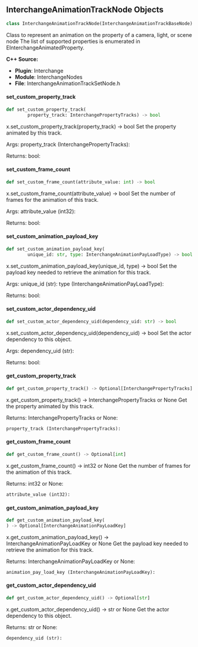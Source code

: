 ## InterchangeAnimationTrackNode Objects

```python
class InterchangeAnimationTrackNode(InterchangeAnimationTrackBaseNode)
```

Class to represent an animation on the property of a camera, light, or scene node
The list of supported properties is enumerated in EInterchangeAnimatedProperty.

**C++ Source:**

- **Plugin**: Interchange
- **Module**: InterchangeNodes
- **File**: InterchangeAnimationTrackSetNode.h

<a id="unreal.InterchangeAnimationTrackNode.set_custom_property_track"></a>

#### set_custom_property_track

```python
def set_custom_property_track(
        property_track: InterchangePropertyTracks) -> bool
```

x.set_custom_property_track(property_track) -> bool
Set the property animated by this track.

Args:
    property_track (InterchangePropertyTracks): 

Returns:
    bool:

<a id="unreal.InterchangeAnimationTrackNode.set_custom_frame_count"></a>

#### set_custom_frame_count

```python
def set_custom_frame_count(attribute_value: int) -> bool
```

x.set_custom_frame_count(attribute_value) -> bool
Set the number of frames for the animation of this track.

Args:
    attribute_value (int32): 

Returns:
    bool:

<a id="unreal.InterchangeAnimationTrackNode.set_custom_animation_payload_key"></a>

#### set_custom_animation_payload_key

```python
def set_custom_animation_payload_key(
        unique_id: str, type: InterchangeAnimationPayLoadType) -> bool
```

x.set_custom_animation_payload_key(unique_id, type) -> bool
Set the payload key needed to retrieve the animation for this track.

Args:
    unique_id (str): 
    type (InterchangeAnimationPayLoadType): 

Returns:
    bool:

<a id="unreal.InterchangeAnimationTrackNode.set_custom_actor_dependency_uid"></a>

#### set_custom_actor_dependency_uid

```python
def set_custom_actor_dependency_uid(dependency_uid: str) -> bool
```

x.set_custom_actor_dependency_uid(dependency_uid) -> bool
Set the actor dependency to this object.

Args:
    dependency_uid (str): 

Returns:
    bool:

<a id="unreal.InterchangeAnimationTrackNode.get_custom_property_track"></a>

#### get_custom_property_track

```python
def get_custom_property_track() -> Optional[InterchangePropertyTracks]
```

x.get_custom_property_track() -> InterchangePropertyTracks or None
Get the property animated by this track.

Returns:
    InterchangePropertyTracks or None: 

    property_track (InterchangePropertyTracks):

<a id="unreal.InterchangeAnimationTrackNode.get_custom_frame_count"></a>

#### get_custom_frame_count

```python
def get_custom_frame_count() -> Optional[int]
```

x.get_custom_frame_count() -> int32 or None
Get the number of frames for the animation of this track.

Returns:
    int32 or None: 

    attribute_value (int32):

<a id="unreal.InterchangeAnimationTrackNode.get_custom_animation_payload_key"></a>

#### get_custom_animation_payload_key

```python
def get_custom_animation_payload_key(
) -> Optional[InterchangeAnimationPayLoadKey]
```

x.get_custom_animation_payload_key() -> InterchangeAnimationPayLoadKey or None
Get the payload key needed to retrieve the animation for this track.

Returns:
    InterchangeAnimationPayLoadKey or None: 

    animation_pay_load_key (InterchangeAnimationPayLoadKey):

<a id="unreal.InterchangeAnimationTrackNode.get_custom_actor_dependency_uid"></a>

#### get_custom_actor_dependency_uid

```python
def get_custom_actor_dependency_uid() -> Optional[str]
```

x.get_custom_actor_dependency_uid() -> str or None
Get the actor dependency to this object.

Returns:
    str or None: 

    dependency_uid (str):

<a id="unreal.InterchangeTransformAnimationTrackNode"></a>